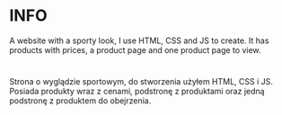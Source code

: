 # INFO
A website with a sporty look, I use HTML, CSS and JS to create. It has products with prices, a product page and one product page to view.
#
Strona o wyglądzie sportowym, do stworzenia użyłem HTML, CSS i JS. Posiada produkty wraz z cenami, podstronę z produktami oraz jedną podstronę z produktem do obejrzenia. 

